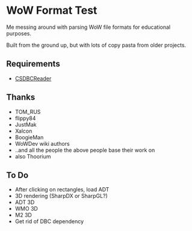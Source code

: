 # WoW Format Test
Me messing around with parsing WoW file formats for educational purposes.

Built from the ground up, but with lots of copy pasta from older projects.

## Requirements
- [CSDBCReader](http://marlamin.com/u/CSDBCReader.dll)

## Thanks
- TOM_RUS
- flippy84
- JustMak
- Xalcon
- BoogieMan 
- WoWDev wiki authors
- ..and all the people the above people base their work on
- also Thoorium

## To Do
- After clicking on rectangles, load ADT
- 3D rendering (SharpDX or SharpGL?)
- ADT 3D
- WMO 3D
- M2 3D
- Get rid of DBC dependency
